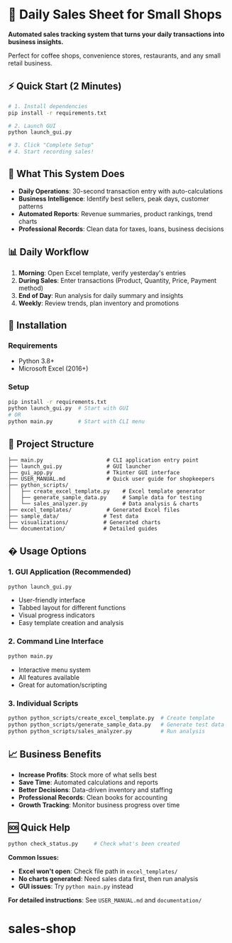 # 🏪 Daily Sales Sheet for Small Shops

**Automated sales tracking system that turns your daily transactions into business insights.**

Perfect for coffee shops, convenience stores, restaurants, and any small retail business.

## ⚡ Quick Start (2 Minutes)

```bash
# 1. Install dependencies
pip install -r requirements.txt

# 2. Launch GUI
python launch_gui.py

# 3. Click "Complete Setup"
# 4. Start recording sales!
```

## 🎯 What This System Does

- **Daily Operations**: 30-second transaction entry with auto-calculations
- **Business Intelligence**: Identify best sellers, peak days, customer patterns
- **Automated Reports**: Revenue summaries, product rankings, trend charts
- **Professional Records**: Clean data for taxes, loans, business decisions

## 📊 Daily Workflow

1. **Morning**: Open Excel template, verify yesterday's entries
2. **During Sales**: Enter transactions (Product, Quantity, Price, Payment method)
3. **End of Day**: Run analysis for daily summary and insights
4. **Weekly**: Review trends, plan inventory and promotions

## 🔧 Installation

### Requirements
- Python 3.8+
- Microsoft Excel (2016+)

### Setup
```bash
pip install -r requirements.txt
python launch_gui.py  # Start with GUI
# OR
python main.py        # Start with CLI menu
```

## 📁 Project Structure

```
├── main.py                    # CLI application entry point
├── launch_gui.py              # GUI launcher
├── gui_app.py                 # Tkinter GUI interface
├── USER_MANUAL.md             # Quick user guide for shopkeepers
├── python_scripts/
│   ├── create_excel_template.py    # Excel template generator
│   ├── generate_sample_data.py     # Sample data for testing
│   └── sales_analyzer.py           # Data analysis & charts
├── excel_templates/           # Generated Excel files
├── sample_data/              # Test data
├── visualizations/           # Generated charts
└── documentation/            # Detailed guides
```

## � Usage Options

### 1. GUI Application (Recommended)
```bash
python launch_gui.py
```
- User-friendly interface
- Tabbed layout for different functions
- Visual progress indicators
- Easy template creation and analysis

### 2. Command Line Interface
```bash
python main.py
```
- Interactive menu system
- All features available
- Great for automation/scripting

### 3. Individual Scripts
```bash
python python_scripts/create_excel_template.py  # Create template
python python_scripts/generate_sample_data.py   # Generate test data
python python_scripts/sales_analyzer.py         # Run analysis
```

## 📈 Business Benefits

- **Increase Profits**: Stock more of what sells best
- **Save Time**: Automated calculations and reports  
- **Better Decisions**: Data-driven inventory and staffing
- **Professional Records**: Clean books for accounting
- **Growth Tracking**: Monitor business progress over time

## 🆘 Quick Help

```bash
python check_status.py     # Check what's been created
```

**Common Issues:**
- **Excel won't open**: Check file path in `excel_templates/`
- **No charts generated**: Need sales data first, then run analysis
- **GUI issues**: Try `python main.py` instead

**For detailed instructions**: See `USER_MANUAL.md` and `documentation/`
# sales-shop
